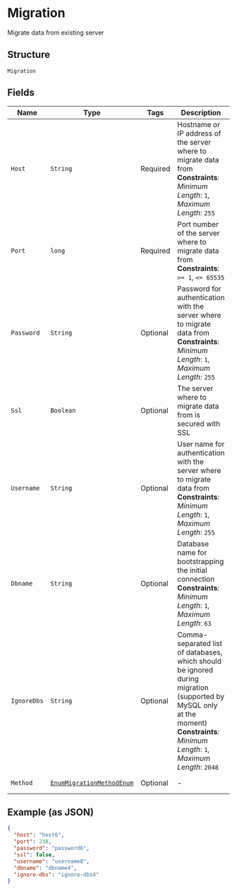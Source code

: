 
# Migration

Migrate data from existing server

## Structure

`Migration`

## Fields

| Name | Type | Tags | Description | Getter | Setter |
|  --- | --- | --- | --- | --- | --- |
| `Host` | `String` | Required | Hostname or IP address of the server where to migrate data from<br>**Constraints**: *Minimum Length*: `1`, *Maximum Length*: `255` | String getHost() | setHost(String host) |
| `Port` | `long` | Required | Port number of the server where to migrate data from<br>**Constraints**: `>= 1`, `<= 65535` | long getPort() | setPort(long port) |
| `Password` | `String` | Optional | Password for authentication with the server where to migrate data from<br>**Constraints**: *Minimum Length*: `1`, *Maximum Length*: `255` | String getPassword() | setPassword(String password) |
| `Ssl` | `Boolean` | Optional | The server where to migrate data from is secured with SSL | Boolean getSsl() | setSsl(Boolean ssl) |
| `Username` | `String` | Optional | User name for authentication with the server where to migrate data from<br>**Constraints**: *Minimum Length*: `1`, *Maximum Length*: `255` | String getUsername() | setUsername(String username) |
| `Dbname` | `String` | Optional | Database name for bootstrapping the initial connection<br>**Constraints**: *Minimum Length*: `1`, *Maximum Length*: `63` | String getDbname() | setDbname(String dbname) |
| `IgnoreDbs` | `String` | Optional | Comma-separated list of databases, which should be ignored during migration (supported by MySQL only at the moment)<br>**Constraints**: *Minimum Length*: `1`, *Maximum Length*: `2048` | String getIgnoreDbs() | setIgnoreDbs(String ignoreDbs) |
| `Method` | [`EnumMigrationMethodEnum`](../../doc/models/enum-migration-method-enum.md) | Optional | - | EnumMigrationMethodEnum getMethod() | setMethod(EnumMigrationMethodEnum method) |

## Example (as JSON)

```json
{
  "host": "host6",
  "port": 238,
  "password": "password6",
  "ssl": false,
  "username": "username8",
  "dbname": "dbname4",
  "ignore-dbs": "ignore-dbs4"
}
```

